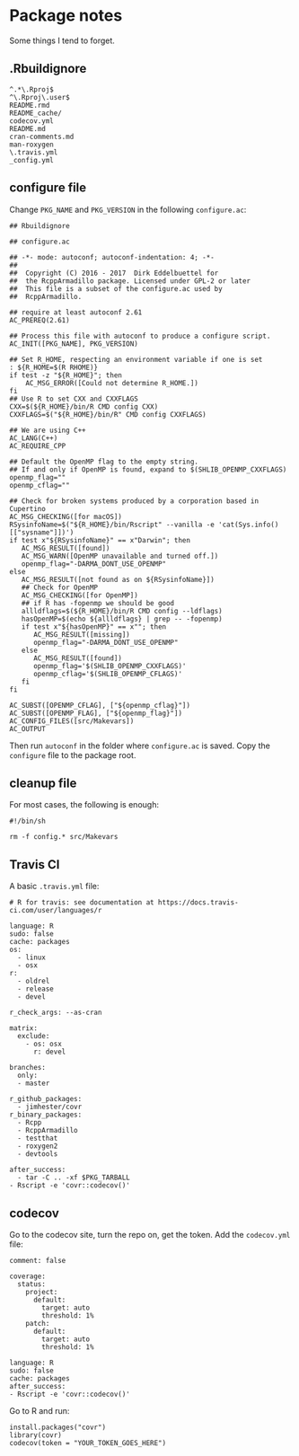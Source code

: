 # Package notes

Some things I tend to forget.

## .Rbuildignore

```
^.*\.Rproj$
^\.Rproj\.user$
README.rmd
README_cache/
codecov.yml
README.md
cran-comments.md
man-roxygen
\.travis.yml
_config.yml
```

## configure file

Change `PKG_NAME` and `PKG_VERSION` in the following `configure.ac`:
```
## Rbuildignore

## configure.ac

## -*- mode: autoconf; autoconf-indentation: 4; -*-
##
##  Copyright (C) 2016 - 2017  Dirk Eddelbuettel for
##  the RcppArmadillo package. Licensed under GPL-2 or later
##  This file is a subset of the configure.ac used by
##  RcppArmadillo.

## require at least autoconf 2.61
AC_PREREQ(2.61)

## Process this file with autoconf to produce a configure script.
AC_INIT([PKG_NAME], PKG_VERSION)

## Set R_HOME, respecting an environment variable if one is set
: ${R_HOME=$(R RHOME)}
if test -z "${R_HOME}"; then
	AC_MSG_ERROR([Could not determine R_HOME.])
fi
## Use R to set CXX and CXXFLAGS
CXX=$(${R_HOME}/bin/R CMD config CXX)
CXXFLAGS=$("${R_HOME}/bin/R" CMD config CXXFLAGS)

## We are using C++
AC_LANG(C++)
AC_REQUIRE_CPP

## Default the OpenMP flag to the empty string.
## If and only if OpenMP is found, expand to $(SHLIB_OPENMP_CXXFLAGS)
openmp_flag=""
openmp_cflag=""

## Check for broken systems produced by a corporation based in Cupertino
AC_MSG_CHECKING([for macOS])
RSysinfoName=$("${R_HOME}/bin/Rscript" --vanilla -e 'cat(Sys.info()[["sysname"]])')
if test x"${RSysinfoName}" == x"Darwin"; then
   AC_MSG_RESULT([found])
   AC_MSG_WARN([OpenMP unavailable and turned off.])
   openmp_flag="-DARMA_DONT_USE_OPENMP"
else
   AC_MSG_RESULT([not found as on ${RSysinfoName}])
   ## Check for OpenMP
   AC_MSG_CHECKING([for OpenMP])
   ## if R has -fopenmp we should be good
   allldflags=$(${R_HOME}/bin/R CMD config --ldflags)
   hasOpenMP=$(echo ${allldflags} | grep -- -fopenmp)
   if test x"${hasOpenMP}" == x""; then
	  AC_MSG_RESULT([missing])
	  openmp_flag="-DARMA_DONT_USE_OPENMP"
   else
	  AC_MSG_RESULT([found])
	  openmp_flag='$(SHLIB_OPENMP_CXXFLAGS)'
	  openmp_cflag='$(SHLIB_OPENMP_CFLAGS)'
   fi
fi

AC_SUBST([OPENMP_CFLAG], ["${openmp_cflag}"])
AC_SUBST([OPENMP_FLAG], ["${openmp_flag}"])
AC_CONFIG_FILES([src/Makevars])
AC_OUTPUT
```

Then run `autoconf` in the folder where `configure.ac` is saved. Copy the `configure` file to the package root.

## cleanup file

For most cases, the following is enough:
```
#!/bin/sh

rm -f config.* src/Makevars
```

## Travis CI

A basic `.travis.yml` file:
```
# R for travis: see documentation at https://docs.travis-ci.com/user/languages/r

language: R
sudo: false
cache: packages
os:
  - linux
  - osx
r:
  - oldrel
  - release
  - devel

r_check_args: --as-cran

matrix:
  exclude:
    - os: osx
      r: devel

branches:
  only:
  - master

r_github_packages:
  - jimhester/covr
r_binary_packages:
  - Rcpp
  - RcppArmadillo
  - testthat
  - roxygen2
  - devtools

after_success:
  - tar -C .. -xf $PKG_TARBALL
- Rscript -e 'covr::codecov()'
```

## codecov

Go to the codecov site, turn the repo on, get the token. Add the `codecov.yml` file:

```
comment: false

coverage:
  status:
    project:
      default:
        target: auto
        threshold: 1%
    patch:
      default:
        target: auto
        threshold: 1%

language: R
sudo: false
cache: packages
after_success:
- Rscript -e 'covr::codecov()'
```

Go to R and run:
```
install.packages("covr")
library(covr)
codecov(token = "YOUR_TOKEN_GOES_HERE")
```
